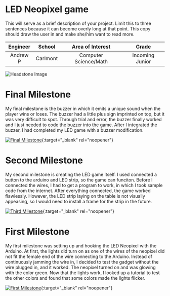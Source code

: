 ﻿# LED Neopixel game
This will serve as a brief description of your project. Limit this to three sentences because it can become overly long at that point. This copy should draw the user in and make she/him want to read more.

| **Engineer** | **School** | **Area of Interest** | **Grade** |
|:--:|:--:|:--:|:--:|
| Andrew P | Carlmont | Computer Science/Math | Incoming Junior |

![Headstone Image](https://bluestampengineering.com/wp-content/uploads/2016/05/improve.jpg)
  
# Final Milestone
My final milestone is the buzzer in which it emits a unique sound when the player wins or loses. The buzzer had a little plus sign imprinted on top, but it was very difficult to spot. Through trial and error, the buzzer finally worked and I just needed to code the buzzer into the game. After I integrated the buzzer, I had completed my LED game with a buzzer modification.  

[![Final Milestone](https://res.cloudinary.com/marcomontalbano/image/upload/v1612573869/video_to_markdown/images/youtube--F7M7imOVGug-c05b58ac6eb4c4700831b2b3070cd403.jpg )](https://www.youtube.com/watch?v=F7M7imOVGug&feature=emb_logo "Final Milestone"){:target="_blank" rel="noopener"}

# Second Milestone
My second milestone is creating the LED game itself. I used connected a button to the arduino and LED strip, so the game can funciton. Before I connected the wires, I had to get a program to work, in which I took sample code from the internet. After everything connected, the game worked flawlessly. However, the LED strip laying on the table is not visually appeasing, so I would need to install a frame for the strip in the future.

[![Third Milestone](https://cdn.discordapp.com/attachments/853072431223406606/989533579258253353/unknown.png)](https://youtu.be/u6SQv3XonTA "Second Milestone"){:target="_blank" rel="noopener"}
# First Milestone
  

My first milestone was setting up and hooking the LED Neopixel with the Arduino. At first, the lights did turn on as one of the wires of the neopixel did not fit the female end of the wire connecting to the Arduino. Instead of continuously jamming the wire in, I decided to test the gadget without the wire plugged in, and it worked. The neopixel turned on and was glowing with the color green. Now that the lights work, I looked up a tutorial to test the other colors and found that some colors made the lights flicker.

[![First Milestone](https://cdn.discordapp.com/attachments/986271309619146752/988828155131334716/unknown.png)](https://youtu.be/CnCB3jOBVtQ "First Milestone"){:target="_blank" rel="noopener"}
